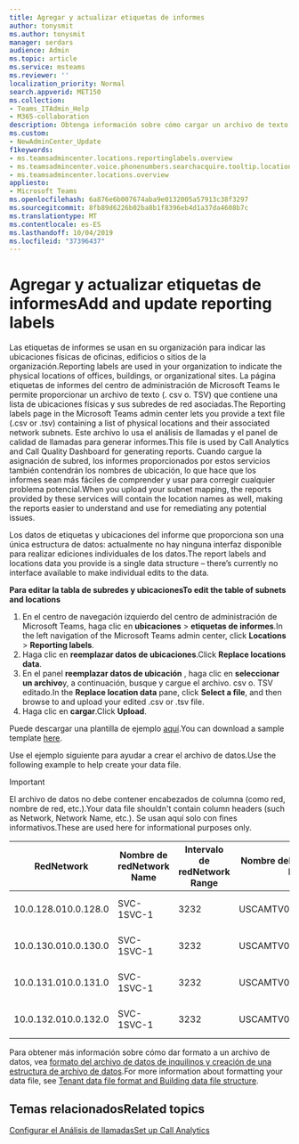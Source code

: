 ```yaml
---
title: Agregar y actualizar etiquetas de informes
author: tonysmit
ms.author: tonysmit
manager: serdars
audience: Admin
ms.topic: article
ms.service: msteams
ms.reviewer: ''
localization_priority: Normal
search.appverid: MET150
ms.collection:
- Teams_ITAdmin_Help
- M365-collaboration
description: Obtenga información sobre cómo cargar un archivo de texto que contiene una lista de ubicaciones físicas y subredes asociadas para usarlas como etiquetas de informes para análisis de llamadas y informes del panel de calidad de llamadas.
ms.custom:
- NewAdminCenter_Update
f1keywords:
- ms.teamsadmincenter.locations.reportinglabels.overview
- ms.teamsadmincenter.voice.phonenumbers.searchacquire.tooltip.location
- ms.teamsadmincenter.locations.overview
appliesto:
- Microsoft Teams
ms.openlocfilehash: 6a876e6b007674aba9e0132005a57913c38f3297
ms.sourcegitcommit: 8fb89d6226b02ba8b1f8396eb4d1a37da4608b7c
ms.translationtype: MT
ms.contentlocale: es-ES
ms.lasthandoff: 10/04/2019
ms.locfileid: "37396437"
---
```

<a name="add-and-update-reporting-labels"></a><span data-ttu-id="941a8-103">Agregar y actualizar etiquetas de informes</span><span class="sxs-lookup"><span data-stu-id="941a8-103">Add and update reporting labels</span></span>
============================

<span data-ttu-id="941a8-104">Las etiquetas de informes se usan en su organización para indicar las ubicaciones físicas de oficinas, edificios o sitios de la organización.</span><span class="sxs-lookup"><span data-stu-id="941a8-104">Reporting labels are used in your organization to indicate the physical locations of offices, buildings, or organizational sites.</span></span> <span data-ttu-id="941a8-105">La página etiquetas de informes del centro de administración de Microsoft Teams le permite proporcionar un archivo de texto (. csv o. TSV) que contiene una lista de ubicaciones físicas y sus subredes de red asociadas.</span><span class="sxs-lookup"><span data-stu-id="941a8-105">The Reporting labels page in the Microsoft Teams admin center lets you provide a text file (.csv or .tsv) containing a list of physical locations and their associated network subnets.</span></span> <span data-ttu-id="941a8-106">Este archivo lo usa el análisis de llamadas y el panel de calidad de llamadas para generar informes.</span><span class="sxs-lookup"><span data-stu-id="941a8-106">This file is used by Call Analytics and Call Quality Dashboard for generating reports.</span></span> <span data-ttu-id="941a8-107">Cuando cargue la asignación de subred, los informes proporcionados por estos servicios también contendrán los nombres de ubicación, lo que hace que los informes sean más fáciles de comprender y usar para corregir cualquier problema potencial.</span><span class="sxs-lookup"><span data-stu-id="941a8-107">When you upload your subnet mapping, the reports provided by these services will contain the location names as well, making the reports easier to understand and use for remediating any potential issues.</span></span>

<span data-ttu-id="941a8-108">Los datos de etiquetas y ubicaciones del informe que proporciona son una única estructura de datos: actualmente no hay ninguna interfaz disponible para realizar ediciones individuales de los datos.</span><span class="sxs-lookup"><span data-stu-id="941a8-108">The report labels and locations data you provide is a single data structure – there’s currently no interface available to make individual edits to the data.</span></span>

<span data-ttu-id="941a8-109">**Para editar la tabla de subredes y ubicaciones**</span><span class="sxs-lookup"><span data-stu-id="941a8-109">**To edit the table of subnets and locations**</span></span>

1. <span data-ttu-id="941a8-110">En el centro de navegación izquierdo del centro de administración de Microsoft Teams, haga clic en **ubicaciones** > **etiquetas de informes**.</span><span class="sxs-lookup"><span data-stu-id="941a8-110">In the left navigation of the Microsoft Teams admin center, click **Locations** > **Reporting labels**.</span></span>
2. <span data-ttu-id="941a8-111">Haga clic en **reemplazar datos de ubicaciones**.</span><span class="sxs-lookup"><span data-stu-id="941a8-111">Click **Replace locations data**.</span></span>
3. <span data-ttu-id="941a8-112">En el panel **reemplazar datos de ubicación** , haga clic en **seleccionar un archivo**y, a continuación, busque y cargue el archivo. csv o. TSV editado.</span><span class="sxs-lookup"><span data-stu-id="941a8-112">In the **Replace location data** pane, click **Select a file**, and then browse to and upload your edited .csv or .tsv file.</span></span>
4. <span data-ttu-id="941a8-113">Haga clic en **cargar**.</span><span class="sxs-lookup"><span data-stu-id="941a8-113">Click **Upload**.</span></span>

<span data-ttu-id="941a8-114">Puede descargar una plantilla de ejemplo [aquí](https://github.com/MicrosoftDocs/OfficeDocs-SkypeForBusiness/blob/live/Teams/downloads/locations-template.zip?raw=true).</span><span class="sxs-lookup"><span data-stu-id="941a8-114">You can download a sample template [here](https://github.com/MicrosoftDocs/OfficeDocs-SkypeForBusiness/blob/live/Teams/downloads/locations-template.zip?raw=true).</span></span>

<span data-ttu-id="941a8-115">Use el ejemplo siguiente para ayudar a crear el archivo de datos.</span><span class="sxs-lookup"><span data-stu-id="941a8-115">Use the following example to help create your data file.</span></span>

> [!IMPORTANT]
> <span data-ttu-id="941a8-116">El archivo de datos no debe contener encabezados de columna (como red, nombre de red, etc.).</span><span class="sxs-lookup"><span data-stu-id="941a8-116">Your data file shouldn't contain column headers (such as Network, Network Name, etc.).</span></span> <span data-ttu-id="941a8-117">Se usan aquí solo con fines informativos.</span><span class="sxs-lookup"><span data-stu-id="941a8-117">These are used here for informational purposes only.</span></span> <br>

|<span data-ttu-id="941a8-118">Red</span><span class="sxs-lookup"><span data-stu-id="941a8-118">Network</span></span>|<span data-ttu-id="941a8-119">Nombre de red</span><span class="sxs-lookup"><span data-stu-id="941a8-119">Network Name</span></span>|<span data-ttu-id="941a8-120">Intervalo de red</span><span class="sxs-lookup"><span data-stu-id="941a8-120">Network Range</span></span>|<span data-ttu-id="941a8-121">Nombre del edificio</span><span class="sxs-lookup"><span data-stu-id="941a8-121">Building Name</span></span>|<span data-ttu-id="941a8-122">Tipo de propiedad</span><span class="sxs-lookup"><span data-stu-id="941a8-122">Ownership Type</span></span>|<span data-ttu-id="941a8-123">Tipo de edificio</span><span class="sxs-lookup"><span data-stu-id="941a8-123">Building Type</span></span>|<span data-ttu-id="941a8-124">Tipo de edificio de Office</span><span class="sxs-lookup"><span data-stu-id="941a8-124">Building Office Type</span></span>|<span data-ttu-id="941a8-125">Ciudad</span><span class="sxs-lookup"><span data-stu-id="941a8-125">City</span></span>|<span data-ttu-id="941a8-126">Código postal</span><span class="sxs-lookup"><span data-stu-id="941a8-126">Zip Code</span></span>|<span data-ttu-id="941a8-127">Tercer</span><span class="sxs-lookup"><span data-stu-id="941a8-127">Country</span></span>|<span data-ttu-id="941a8-128">Estado</span><span class="sxs-lookup"><span data-stu-id="941a8-128">State</span></span>|<span data-ttu-id="941a8-129">Region</span><span class="sxs-lookup"><span data-stu-id="941a8-129">Region</span></span>|<span data-ttu-id="941a8-130">Inside Corp</span><span class="sxs-lookup"><span data-stu-id="941a8-130">Inside Corp</span></span>|<span data-ttu-id="941a8-131">Expressroute</span><span class="sxs-lookup"><span data-stu-id="941a8-131">Express Route</span></span>|
|-|-|-|-|-|-|-|-|-|-|-|-|-|-|
|<span data-ttu-id="941a8-132">10.0.128.0</span><span class="sxs-lookup"><span data-stu-id="941a8-132">10.0.128.0</span></span> |<span data-ttu-id="941a8-133">SVC-1</span><span class="sxs-lookup"><span data-stu-id="941a8-133">SVC-1</span></span>|<span data-ttu-id="941a8-134">32</span><span class="sxs-lookup"><span data-stu-id="941a8-134">32</span></span>|<span data-ttu-id="941a8-135">USCAMTV001</span><span class="sxs-lookup"><span data-stu-id="941a8-135">USCAMTV001</span></span>|<span data-ttu-id="941a8-136">Contoso alquilado RE&F</span><span class="sxs-lookup"><span data-stu-id="941a8-136">Contoso Leased RE&F</span></span>|<span data-ttu-id="941a8-137">Office</span><span class="sxs-lookup"><span data-stu-id="941a8-137">Office</span></span>|<span data-ttu-id="941a8-138">RE&F</span><span class="sxs-lookup"><span data-stu-id="941a8-138">RE&F</span></span>|<span data-ttu-id="941a8-139">Vista de montaña</span><span class="sxs-lookup"><span data-stu-id="941a8-139">Mountain View</span></span>|<span data-ttu-id="941a8-140">94043</span><span class="sxs-lookup"><span data-stu-id="941a8-140">94043</span></span>|<span data-ttu-id="941a8-141">DÉJEN</span><span class="sxs-lookup"><span data-stu-id="941a8-141">US</span></span>|<span data-ttu-id="941a8-142">CA</span><span class="sxs-lookup"><span data-stu-id="941a8-142">CA</span></span>|<span data-ttu-id="941a8-143">DÉJEN</span><span class="sxs-lookup"><span data-stu-id="941a8-143">US</span></span>|<span data-ttu-id="941a8-144">1</span><span class="sxs-lookup"><span data-stu-id="941a8-144">1</span></span>|<span data-ttu-id="941a8-145">1</span><span class="sxs-lookup"><span data-stu-id="941a8-145">1</span></span>|
|<span data-ttu-id="941a8-146">10.0.130.0</span><span class="sxs-lookup"><span data-stu-id="941a8-146">10.0.130.0</span></span> |<span data-ttu-id="941a8-147">SVC-1</span><span class="sxs-lookup"><span data-stu-id="941a8-147">SVC-1</span></span>|<span data-ttu-id="941a8-148">32</span><span class="sxs-lookup"><span data-stu-id="941a8-148">32</span></span>|<span data-ttu-id="941a8-149">USCAMTV001</span><span class="sxs-lookup"><span data-stu-id="941a8-149">USCAMTV001</span></span>|<span data-ttu-id="941a8-150">Contoso alquilado RE&F</span><span class="sxs-lookup"><span data-stu-id="941a8-150">Contoso Leased RE&F</span></span>|<span data-ttu-id="941a8-151">Office</span><span class="sxs-lookup"><span data-stu-id="941a8-151">Office</span></span>|<span data-ttu-id="941a8-152">RE&F</span><span class="sxs-lookup"><span data-stu-id="941a8-152">RE&F</span></span>|<span data-ttu-id="941a8-153">Vista de montaña</span><span class="sxs-lookup"><span data-stu-id="941a8-153">Mountain View</span></span>|<span data-ttu-id="941a8-154">94043</span><span class="sxs-lookup"><span data-stu-id="941a8-154">94043</span></span>|<span data-ttu-id="941a8-155">DÉJEN</span><span class="sxs-lookup"><span data-stu-id="941a8-155">US</span></span>|<span data-ttu-id="941a8-156">CA</span><span class="sxs-lookup"><span data-stu-id="941a8-156">CA</span></span>|<span data-ttu-id="941a8-157">DÉJEN</span><span class="sxs-lookup"><span data-stu-id="941a8-157">US</span></span>|<span data-ttu-id="941a8-158">1</span><span class="sxs-lookup"><span data-stu-id="941a8-158">1</span></span>|<span data-ttu-id="941a8-159">1</span><span class="sxs-lookup"><span data-stu-id="941a8-159">1</span></span>|
|<span data-ttu-id="941a8-160">10.0.131.0</span><span class="sxs-lookup"><span data-stu-id="941a8-160">10.0.131.0</span></span> |<span data-ttu-id="941a8-161">SVC-1</span><span class="sxs-lookup"><span data-stu-id="941a8-161">SVC-1</span></span>|<span data-ttu-id="941a8-162">32</span><span class="sxs-lookup"><span data-stu-id="941a8-162">32</span></span>|<span data-ttu-id="941a8-163">USCAMTV001</span><span class="sxs-lookup"><span data-stu-id="941a8-163">USCAMTV001</span></span>|<span data-ttu-id="941a8-164">Contoso alquilado RE&F</span><span class="sxs-lookup"><span data-stu-id="941a8-164">Contoso Leased RE&F</span></span>|<span data-ttu-id="941a8-165">Office</span><span class="sxs-lookup"><span data-stu-id="941a8-165">Office</span></span>|<span data-ttu-id="941a8-166">RE&F</span><span class="sxs-lookup"><span data-stu-id="941a8-166">RE&F</span></span>|<span data-ttu-id="941a8-167">Vista de montaña</span><span class="sxs-lookup"><span data-stu-id="941a8-167">Mountain View</span></span>|<span data-ttu-id="941a8-168">94043</span><span class="sxs-lookup"><span data-stu-id="941a8-168">94043</span></span>|<span data-ttu-id="941a8-169">DÉJEN</span><span class="sxs-lookup"><span data-stu-id="941a8-169">US</span></span>|<span data-ttu-id="941a8-170">CA</span><span class="sxs-lookup"><span data-stu-id="941a8-170">CA</span></span>|<span data-ttu-id="941a8-171">DÉJEN</span><span class="sxs-lookup"><span data-stu-id="941a8-171">US</span></span>|<span data-ttu-id="941a8-172">1</span><span class="sxs-lookup"><span data-stu-id="941a8-172">1</span></span>|<span data-ttu-id="941a8-173">1</span><span class="sxs-lookup"><span data-stu-id="941a8-173">1</span></span>|
|<span data-ttu-id="941a8-174">10.0.132.0</span><span class="sxs-lookup"><span data-stu-id="941a8-174">10.0.132.0</span></span> |<span data-ttu-id="941a8-175">SVC-1</span><span class="sxs-lookup"><span data-stu-id="941a8-175">SVC-1</span></span>|<span data-ttu-id="941a8-176">32</span><span class="sxs-lookup"><span data-stu-id="941a8-176">32</span></span>|<span data-ttu-id="941a8-177">USCAMTV001</span><span class="sxs-lookup"><span data-stu-id="941a8-177">USCAMTV001</span></span>|<span data-ttu-id="941a8-178">Contoso alquilado RE&F</span><span class="sxs-lookup"><span data-stu-id="941a8-178">Contoso Leased RE&F</span></span>|<span data-ttu-id="941a8-179">Office</span><span class="sxs-lookup"><span data-stu-id="941a8-179">Office</span></span>|<span data-ttu-id="941a8-180">RE&F</span><span class="sxs-lookup"><span data-stu-id="941a8-180">RE&F</span></span>|<span data-ttu-id="941a8-181">Vista de montaña</span><span class="sxs-lookup"><span data-stu-id="941a8-181">Mountain View</span></span>|<span data-ttu-id="941a8-182">94043</span><span class="sxs-lookup"><span data-stu-id="941a8-182">94043</span></span>|<span data-ttu-id="941a8-183">DÉJEN</span><span class="sxs-lookup"><span data-stu-id="941a8-183">US</span></span>|<span data-ttu-id="941a8-184">CA</span><span class="sxs-lookup"><span data-stu-id="941a8-184">CA</span></span>|<span data-ttu-id="941a8-185">DÉJEN</span><span class="sxs-lookup"><span data-stu-id="941a8-185">US</span></span>|<span data-ttu-id="941a8-186">1</span><span class="sxs-lookup"><span data-stu-id="941a8-186">1</span></span>|<span data-ttu-id="941a8-187">1</span><span class="sxs-lookup"><span data-stu-id="941a8-187">1</span></span>|

<span data-ttu-id="941a8-188">Para obtener más información sobre cómo dar formato a un archivo de datos, vea [formato del archivo de datos de inquilinos y creación de una estructura de archivo de datos](turning-on-and-using-call-quality-dashboard.md#tenant-data-file-format-and-structure).</span><span class="sxs-lookup"><span data-stu-id="941a8-188">For more information about formatting your data file, see [Tenant data file format and Building data file structure](turning-on-and-using-call-quality-dashboard.md#tenant-data-file-format-and-structure).</span></span>

## <a name="related-topics"></a><span data-ttu-id="941a8-189">Temas relacionados</span><span class="sxs-lookup"><span data-stu-id="941a8-189">Related topics</span></span>

[<span data-ttu-id="941a8-190">Configurar el Análisis de llamadas</span><span class="sxs-lookup"><span data-stu-id="941a8-190">Set up Call Analytics</span></span>](set-up-call-analytics.md)
